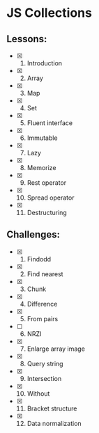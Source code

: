 # JS Collections
## Lessons:
  - [x] 1. Introduction
  - [x] 2. Array
  - [x] 3. Map
  - [x] 4. Set
  - [x] 5. Fluent interface
  - [x] 6. Immutable
  - [x] 7. Lazy
  - [x] 8. Memorize
  - [x] 9. Rest operator
  - [x] 10. Spread operator
  - [x] 11. Destructuring

## Challenges:
  - [x] 1. Findodd
  - [x] 2. Find nearest
  - [x] 3. Chunk
  - [x] 4. Difference
  - [x] 5. From pairs
  - [ ] 6. NRZI
  - [x] 7. Enlarge array image
  - [x] 8. Query string
  - [x] 9. Intersection
  - [x] 10. Without
  - [x] 11. Bracket structure
  - [x] 12. Data normalization
